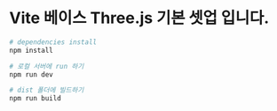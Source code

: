 # Vite 베이스 Three.js 기본 셋업 입니다.


``` bash
# dependencies install
npm install

# 로컬 서버에 run 하기
npm run dev

# dist 폴더에 빌드하기
npm run build
```
